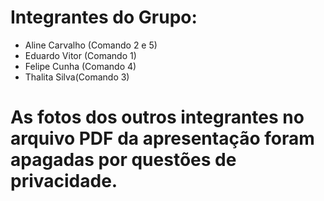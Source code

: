 # Integrantes do Grupo:
-  Aline Carvalho (Comando 2 e 5)
- Eduardo Vitor (Comando 1)
- Felipe Cunha (Comando 4)
- Thalita Silva(Comando 3)

# As fotos dos outros integrantes no arquivo PDF da apresentação foram apagadas por questões de privacidade.
